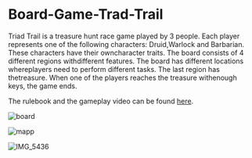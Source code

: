 # Board-Game-Trad-Trail


Triad Trail is a treasure hunt race game played by 3 people. Each player represents one of the following characters: Druid,Warlock and Barbarian. These characters have their owncharacter traits. The board consists of 4 different regions withdifferent features. The board has different locations whereplayers need to perform different tasks. The last region has thetreasure. When one of the players reaches the treasure withenough keys, the game ends.

The rulebook and the gameplay video can be found [here](https://drive.google.com/drive/folders/1w5-nOvSVgMhlkCmrxW-u1ttWfaMvA2uK?usp=drive_link).

![board](https://github.com/mervekacmaz/Board-Game-Trad-Trail/assets/83896575/2b2cdfb9-7dcb-40e9-b330-3e2eb3993279)

![mapp](https://github.com/mervekacmaz/Board-Game-Trad-Trail/assets/83896575/149d652c-4c02-4179-b341-da28adc1c806)

![IMG_5436](https://github.com/mervekacmaz/Board-Game-Trad-Trail/assets/83896575/e4ee0bab-12bb-4d94-a091-352430267baa)
